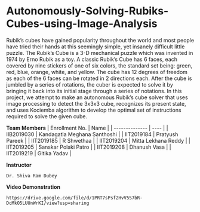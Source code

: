 # Autonomously-Solving-Rubiks-Cubes-using-Image-Analysis

Rubik’s cubes have gained popularity throughout the world and most people have
tried their hands at this seemingly simple, yet insanely difficult little puzzle. The
Rubik’s Cube is a 3-D mechanical puzzle which was invented in 1974 by Erno Rubik
as a toy. A classic Rubik’s Cube has 6 faces, each covered by nine stickers of one of
six colors, the standard set being: green, red, blue, orange, white, and yellow. The
cube has 12 degrees of freedom as each of the 6 faces can be rotated in 2 directions
each. After the cube is jumbled by a series of rotations, the cuber is expected to
solve it by bringing it back into its initial stage through a series of notations. In this
project, we attempt to make an autonomous Rubik’s cube solver that uses image
processing to detect the 3x3x3 cube, recognizes its present state, and uses Kociemba
algorithm to develop the optimal set of instructions required to solve the given cube.

**Team Members**
|   Enrollment No.  |   Name   | 
|   --------------  |   ----   | 
| IIB2019030 |  Kandagatla Meghana Santhoshi |
| IIT2019184 |  Pratyush Pareek |
| IIT2019185 |  R Shwethaa |
| IIT2019204 |  Mitta Lekhana Reddy  |
| IIT2019205 | Sanskar Polaki Patro |
| IIT2019208 |  Dhanush Vasa |
| IIT2019219 |  Gitika Yadav |


**Instructor**
```
Dr. Shiva Ram Dubey
```

**Video Demonstration**
```
https://drive.google.com/file/d/1PRT7sPsf2HvV5S7bR-DcMkO5LUUnWrKI/view?usp=sharing
```
